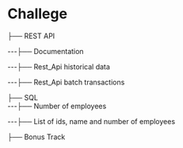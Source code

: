 # Challege
├── REST API

---├── Documentation

---├── Rest_Api historical data  

---├── Rest_Api batch transactions   

├── SQL             
---├── Number of employees 

---├── List of ids, name and number of employees

├── Bonus Track
